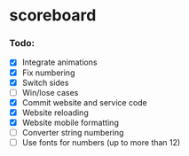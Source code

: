 # scoreboard
### Todo:
- [x] Integrate animations
- [x] Fix numbering
- [X] Switch sides
- [ ] Win/lose cases
- [X] Commit website and service code
- [X] Website reloading
- [X] Website mobile formatting
- [ ] Converter string numbering
- [ ] Use fonts for numbers (up to more than 12)
